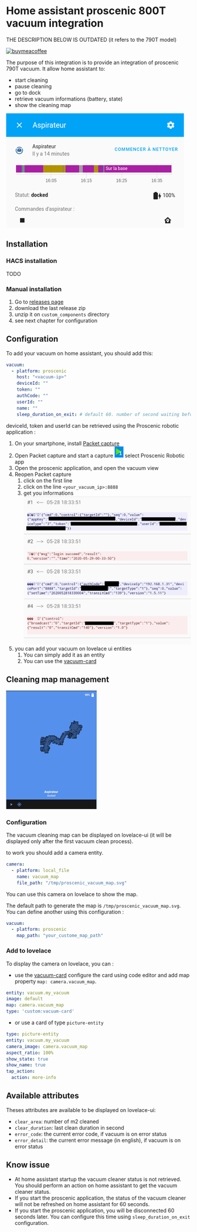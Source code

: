 # Home assistant proscenic 800T vacuum integration

THE DESCRIPTION BELOW IS OUTDATED (it refers to the 790T model)

[![buymeacoffee](https://www.buymeacoffee.com/assets/img/custom_images/orange_img.png)](https://www.buymeacoffee.com/deblockt)

The purpose of this integration is to provide an integration of proscenic 790T vacuum. 
It allow home assistant to:
- start cleaning
- pause cleaning
- go to dock
- retrieve vacuum informations (battery, state)
- show the cleaning map

![screenshot](./doc/screen.png)

## Installation

### HACS installation

TODO

### Manual installation

1. Go to [releases page](https://github.com/deblockt/hass-proscenic-790T-vacuum/releases)
2. download the last release zip
3. unzip it on `custom_components` directory
4. see next chapter for configuration

## Configuration

To add your vacuum on home assistant, you should add this: 

``` yaml
vacuum:
  - platform: proscenic
    host: "<vacuum-ip>"
    deviceId: ""
    token: ""
    authCode: ""
    userId: ""
    name: ""
    sleep_duration_on_exit: # default 60. number of second waiting before reconnection (if you use proscenic app)
```

deviceId, token and userId can be retrieved using the Proscenic robotic application :
1. On your smartphone, install [Packet capture](https://play.google.com/store/apps/details?id=app.greyshirts.sslcapture&hl=fr)
2. Open Packet capture and start a capture ![screenshot](./doc/packet_capture_button.png) select Proscenic  Robotic app
3. Open the proscenic application, and open the vacuum view
4. Reopen  Packet capture 
    1. click on the first line
    2. click on the line `<your_vacuum_ip>:8888`
    3. get you informations ![screenshot](./doc/packet_with_info.jpg)
5. you can add your vacuum on lovelace ui entities
    1. You can simply add it as an entity
    2. You can use the [vacuum-card](https://github.com/denysdovhan/vacuum-card)

## Cleaning map management

![map](./doc/map.png)

### Configuration

The vacuum cleaning map can be displayed on lovelace-ui (it will be displayed only after the first vacuum clean process).

to work you should add a camera entity.

``` yaml
camera:
  - platform: local_file 
    name: vacuum_map
    file_path: "/tmp/proscenic_vacuum_map.svg"
```

You can use this camera on lovelace to show the map.

The default path to generate the map is `/tmp/proscenic_vacuum_map.svg`. You can define another using this configuration :

``` yaml
vacuum:
  - platform: proscenic
    map_path: "your_custome_map_path"
```

### Add to lovelace

 To display the camera on lovelace, you can :
- use the [vacuum-card](https://github.com/denysdovhan/vacuum-card) configure the card using code editor and add map property `map: camera.vacuum_map`.
``` yaml
entity: vacuum.my_vacuum
image: default
map: camera.vacuum_map
type: 'custom:vacuum-card'
```

- or use a card of type `picture-entity` 
``` yaml
type: picture-entity
entity: vacuum.my_vacuum
camera_image: camera.vacuum_map
aspect_ratio: 100%
show_state: true
show_name: true
tap_action:
  action: more-info
```



## Available attributes

Theses attributes are available to be displayed on lovelace-ui:
- `clear_area`: number of m2 cleaned
- `clear_duration`: last clean duration in second
- `error_code`: the current error code, if vacuum is on error status
- `error_detail`: the current error message (in english), if vacuum is on error status

## Know issue

- At home assistant startup the vacuum cleaner status is not retrieved. You should perform an action on home assistant to get the vacuum cleaner status. 
- If you start the proscenic application, the status of the vacuum cleaner will not be refreshed on home assistant for 60 seconds.
- If you start the proscenic application, you will be disconnected 60 seconds later. You can configure this time using `sleep_duration_on_exit` configuration.
